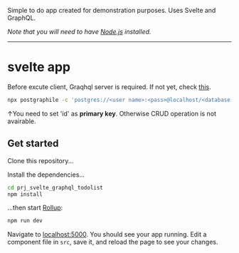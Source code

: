 Simple to do app created for demonstration purposes. Uses Svelte and GraphQL.

*Note that you will need to have [Node.js](https://nodejs.org) installed.*

---

# svelte app

Before excute client, Graqhql server is required.
If not yet, check [this](https://techformist.com/spin-up-your-own-local-graphql-server-within-15-min/).

```bash
npx postgraphile -c 'postgres://<user name>:<pass>@localhost/<database name>' --watch -p 5050 --cors
```

↑You need to set 'id' as <strong>primary key</strong>. Otherwise CRUD operation is not avairable.  

## Get started

Clone this repository...

Install the dependencies...

```bash
cd prj_svelte_graphql_todolist
npm install
```

...then start [Rollup](https://rollupjs.org):

```bash
npm run dev
```

Navigate to [localhost:5000](http://localhost:5000). You should see your app running. Edit a component file in `src`, save it, and reload the page to see your changes.